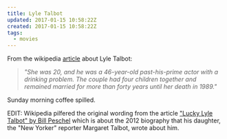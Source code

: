 ```yaml
---
title: Lyle Talbot
updated: 2017-01-15 10:58:22Z
created: 2017-01-15 10:58:22Z
tags:
  - movies
---
```


From the wikipedia [article](https://en.wikipedia.org/wiki/Lyle_Talbot#Personal_life) about Lyle Talbot:
> *"She was 20, and he was a 46-year-old past-his-prime actor with a drinking problem. The couple had four children together and remained married for more than forty years until her death in 1989."*

Sunday morning coffee spilled.

EDIT: Wikipedia pilfered the original wording from the article ["Lucky Lyle Talbot" by Bill Peschel](https://planetpeschel.com/2013/01/lucky-lyle-talbot/) which is about the 2012 biography that his daughter, the "New Yorker" reporter Margaret Talbot, wrote about him.